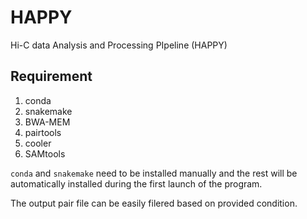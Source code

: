 # HAPPY
Hi-C data Analysis and Processing PIpeline (HAPPY)

## Requirement

1. conda
2. snakemake
3. BWA-MEM
4. pairtools
5. cooler
6. SAMtools

`conda` and `snakemake` need to be installed manually and the rest will be automatically installed during the first launch of the program.

The output pair file can be easily filered based on provided condition.
